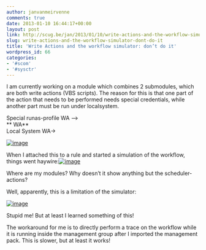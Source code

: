 ```yaml
---
author: janvanmeirvenne
comments: true
date: 2013-01-10 16:44:17+00:00
layout: post
link: http://scug.be/jan/2013/01/10/write-actions-and-the-workflow-simulator-dont-do-it/
slug: write-actions-and-the-workflow-simulator-dont-do-it
title: 'Write Actions and the workflow simulator: don’t do it'
wordpress_id: 66
categories:
- '#scom'
- '#sysctr'
---
```


I am currently working on a module which combines 2 submodules, which are both write actions (VBS scripts). The reason for this is that one part of the action that needs to be performed needs special credentials, while another part must be run under localsystem.

 

Special runas-profile WA –>   
** WA**      
Local System WA->

 

[![image](http://scug.be/jan/files/2013/01/image_thumb.png)](http://scug.be/jan/files/2013/01/image.png)

 

When I attached this to a rule and started a simulation of the workflow, things went haywire:[![image](http://scug.be/jan/files/2013/01/image_thumb1.png)](http://scug.be/jan/files/2013/01/image1.png)

 

Where are my modules? Why doesn’t it show anything but the scheduler-actions?

 

Well, apparently, this is a limitation of the simulator:

 

[![image](http://scug.be/jan/files/2013/01/image_thumb2.png)](http://scug.be/jan/files/2013/01/image2.png)

 

Stupid me! But at least I learned something of this!

 

The workaround for me is to directly perform a trace on the workflow while it is running inside the management group after I imported the management pack. This is slower, but at least it works!
